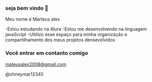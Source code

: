 ### seja bem vindo 👋

Meu nome é Marteus alex

-Estou estudando na Alura
-Estou me desenvolvendo na linguagem javaScript
-Ultilizo esse espaço para minha organização e compartilhamento dos meus projetos densevolvidos

### Você entrar em contanto comigo

mateusalex2008@gmail.com

@ohneymar12345
